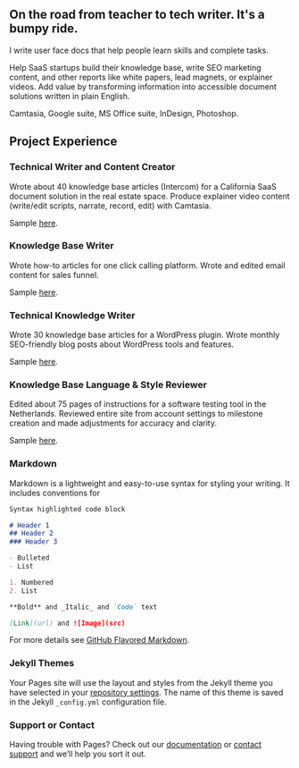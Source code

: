 ## On the road from teacher to tech writer. It's a bumpy ride.

I write user face docs that help people learn skills and complete tasks.

Help SaaS startups build their knowledge base, write SEO marketing content, and other reports like white papers, lead magnets, or explainer videos. Add value by transforming information into accessible document solutions written in plain English.

Camtasia, Google suite, MS Office suite, InDesign, Photoshop.

## Project Experience

### Technical Writer and Content Creator
Wrote about 40 knowledge base articles (Intercom) for a California SaaS document solution in the real estate space. Produce explainer video content (write/edit scripts, narrate, record, edit) with Camtasia.

Sample [here](https://help.glide.com/en/articles/4691386-how-listing-agents-flag-disclosure-questions-for-their-sellers-review-and-revision).

### Knowledge Base Writer
Wrote how-to articles for one click calling platform. Wrote and edited email content for sales funnel. 

Sample [here](https://help.url.live/knowledge-base/understanding-the-profile-page/).


### Technical Knowledge Writer
Wrote 30 knowledge base articles for a WordPress plugin. Wrote monthly SEO-friendly blog posts about WordPress tools and features. 

Sample [here](https://wpblazer.com/wordpress-ssl-management/).


### Knowledge Base Language & Style Reviewer
Edited about 75 pages of instructions for a software testing tool in the Netherlands. Reviewed entire site from account settings to milestone creation and made adjustments for accuracy and clarity.

Sample [here](https://help.testmonitor.com/requirements-overview).

### Markdown

Markdown is a lightweight and easy-to-use syntax for styling your writing. It includes conventions for

```markdown
Syntax highlighted code block

# Header 1
## Header 2
### Header 3

- Bulleted
- List

1. Numbered
2. List

**Bold** and _Italic_ and `Code` text

[Link](url) and ![Image](src)
```

For more details see [GitHub Flavored Markdown](https://guides.github.com/features/mastering-markdown/).

### Jekyll Themes

Your Pages site will use the layout and styles from the Jekyll theme you have selected in your [repository settings](https://github.com/writingteacher/rob-whyte/settings). The name of this theme is saved in the Jekyll `_config.yml` configuration file.

### Support or Contact

Having trouble with Pages? Check out our [documentation](https://docs.github.com/categories/github-pages-basics/) or [contact support](https://github.com/contact) and we’ll help you sort it out.
